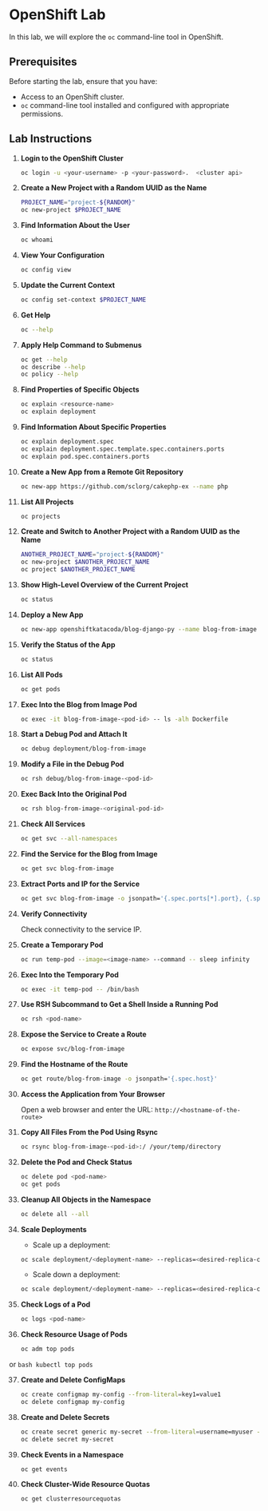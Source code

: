 # OpenShift Lab

In this lab, we will explore the `oc` command-line tool in OpenShift.

## Prerequisites

Before starting the lab, ensure that you have:

- Access to an OpenShift cluster.
- `oc` command-line tool installed and configured with appropriate permissions.

## Lab Instructions

1. **Login to the OpenShift Cluster**

    ```bash
    oc login -u <your-username> -p <your-password>.  <cluster api>
    ```

2. **Create a New Project with a Random UUID as the Name**

    ```bash
    PROJECT_NAME="project-${RANDOM}"
    oc new-project $PROJECT_NAME
    ```

3. **Find Information About the User**

    ```bash
    oc whoami
    ```

4. **View Your Configuration**

    ```bash
    oc config view
    ```

5. **Update the Current Context**

    ```bash
    oc config set-context $PROJECT_NAME
    ```

6. **Get Help**

    ```bash
    oc --help
    ```

7. **Apply Help Command to Submenus**

    ```bash
    oc get --help
    oc describe --help
    oc policy --help
    ```

8. **Find Properties of Specific Objects**

    ```bash
    oc explain <resource-name>
    oc explain deployment
    ```

9. **Find Information About Specific Properties**

    ```bash
    oc explain deployment.spec
    oc explain deployment.spec.template.spec.containers.ports
    oc explain pod.spec.containers.ports
    ```

10. **Create a New App from a Remote Git Repository**

    ```bash
    oc new-app https://github.com/sclorg/cakephp-ex --name php
    ```

11. **List All Projects**

    ```bash
    oc projects
    ```

12. **Create and Switch to Another Project with a Random UUID as the Name**

    ```bash
    ANOTHER_PROJECT_NAME="project-${RANDOM}"
    oc new-project $ANOTHER_PROJECT_NAME
    oc project $ANOTHER_PROJECT_NAME
    ```

13. **Show High-Level Overview of the Current Project**

    ```bash
    oc status
    ```

14. **Deploy a New App**

    ```bash
    oc new-app openshiftkatacoda/blog-django-py --name blog-from-image
    ```

15. **Verify the Status of the App**

    ```bash
    oc status
    ```

16. **List All Pods**

    ```bash
    oc get pods
    ```

17. **Exec Into the Blog from Image Pod**

    ```bash
    oc exec -it blog-from-image-<pod-id> -- ls -alh Dockerfile
    ```

18. **Start a Debug Pod and Attach It**

    ```bash
    oc debug deployment/blog-from-image
    ```

19. **Modify a File in the Debug Pod**

    ```bash
    oc rsh debug/blog-from-image-<pod-id>
    ```

20. **Exec Back Into the Original Pod**

    ```bash
    oc rsh blog-from-image-<original-pod-id>
    ```

21. **Check All Services**

    ```bash
    oc get svc --all-namespaces
    ```

22. **Find the Service for the Blog from Image**

    ```bash
    oc get svc blog-from-image
    ```

23. **Extract Ports and IP for the Service**

    ```bash
    oc get svc blog-from-image -o jsonpath='{.spec.ports[*].port}, {.spec.clusterIP}'
    ```

24. **Verify Connectivity**

    Check connectivity to the service IP.

25. **Create a Temporary Pod**

    ```bash
    oc run temp-pod --image=<image-name> --command -- sleep infinity
    ```

26. **Exec Into the Temporary Pod**

    ```bash
    oc exec -it temp-pod -- /bin/bash
    ```

27. **Use RSH Subcommand to Get a Shell Inside a Running Pod**

    ```bash
    oc rsh <pod-name>
    ```

28. **Expose the Service to Create a Route**

    ```bash
    oc expose svc/blog-from-image
    ```

29. **Find the Hostname of the Route**

    ```bash
    oc get route/blog-from-image -o jsonpath='{.spec.host}'
    ```

30. **Access the Application from Your Browser**

    Open a web browser and enter the URL: `http://<hostname-of-the-route>`

31. **Copy All Files From the Pod Using Rsync**

    ```bash
    oc rsync blog-from-image-<pod-id>:/ /your/temp/directory
    ```

32. **Delete the Pod and Check Status**

    ```bash
    oc delete pod <pod-name>
    oc get pods
    ```

33. **Cleanup All Objects in the Namespace**

    ```bash
    oc delete all --all
    ```

34. **Scale Deployments**

    - Scale up a deployment:
    
    ```bash
    oc scale deployment/<deployment-name> --replicas=<desired-replica-count>
    ```

    - Scale down a deployment:

    ```bash
    oc scale deployment/<deployment-name> --replicas=<desired-replica-count>
    ```

35. **Check Logs of a Pod**

    ```bash
    oc logs <pod-name>
    ```

36. **Check Resource Usage of Pods**

    ```bash
    oc adm top pods
    ```
   or 
    ```bash
    kubectl top pods
    ```

37. **Create and Delete ConfigMaps**

    ```bash
    oc create configmap my-config --from-literal=key1=value1
    oc delete configmap my-config
    ```

38. **Create and Delete Secrets**

    ```bash
    oc create secret generic my-secret --from-literal=username=myuser --from-literal=password=mypassword
    oc delete secret my-secret
    ```

39. **Check Events in a Namespace**

    ```bash
    oc get events
    ```

40. **Check Cluster-Wide Resource Quotas**

    ```bash
    oc get clusterresourcequotas
    ```
